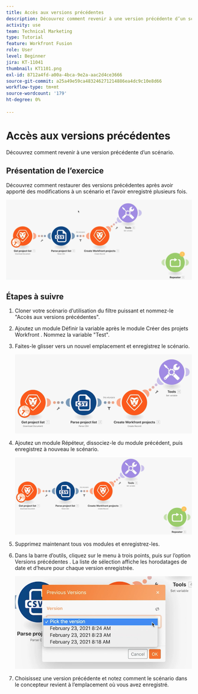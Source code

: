 ```yaml
---
title: Accès aux versions précédentes
description: Découvrez comment revenir à une version précédente d’un scénario. (Doit comporter entre 60 et 160 caractères, mais 56 caractères)
activity: use
team: Technical Marketing
type: Tutorial
feature: Workfront Fusion
role: User
level: Beginner
jira: KT-11041
thumbnail: KT1101.png
exl-id: 8712a4fd-a00a-4bca-9e2a-aac2d4ce3666
source-git-commit: a25a49e59ca483246271214886ea4dc9c10e8d66
workflow-type: tm+mt
source-wordcount: '179'
ht-degree: 0%

---
```


# Accès aux versions précédentes

Découvrez comment revenir à une version précédente d’un scénario.

## Présentation de l’exercice

Découvrez comment restaurer des versions précédentes après avoir apporté des modifications à un scénario et l’avoir enregistré plusieurs fois.

![Accès aux versions précédentes Image 1](../12-exercises/assets/accessing-previous-versions-walkthrough-1.png)

## Étapes à suivre

1. Cloner votre scénario d’utilisation du filtre puissant et nommez-le &quot;Accès aux versions précédentes&quot;.
1. Ajoutez un module Définir la variable après le module Créer des projets Workfront . Nommez la variable &quot;Test&quot;.
1. Faites-le glisser vers un nouvel emplacement et enregistrez le scénario.

   ![Accès aux versions précédentes Image 2](../12-exercises/assets/accessing-previous-versions-walkthrough-2.png)

1. Ajoutez un module Répéteur, dissociez-le du module précédent, puis enregistrez à nouveau le scénario.

   ![Accès aux versions précédentes de l’image 3](../12-exercises/assets/accessing-previous-versions-walkthrough-3.png)

1. Supprimez maintenant tous vos modules et enregistrez-les.
1. Dans la barre d’outils, cliquez sur le menu à trois points, puis sur l’option Versions précédentes . La liste de sélection affiche les horodatages de date et d’heure pour chaque version enregistrée.

   ![Accès aux versions précédentes Image 4](../12-exercises/assets/accessing-previous-versions-walkthrough-4.png)

1. Choisissez une version précédente et notez comment le scénario dans le concepteur revient à l’emplacement où vous avez enregistré.
